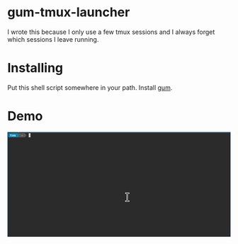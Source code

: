 # gum-tmux-launcher

I wrote this because I only use a few tmux sessions and I always forget which sessions I leave running.

# Installing

Put this shell script somewhere in your path.  Install [gum](https://github.com/charmbracelet/gum).

# Demo

![demo of tm launcher](/images/tm_sample1.gif)
